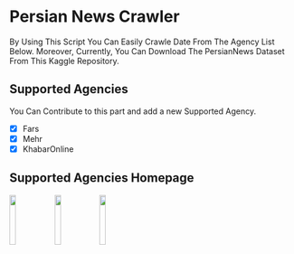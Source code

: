 # Persian News Crawler

By Using This Script You Can Easily Crawle Date From The Agency List Below. Moreover, Currently, You Can Download The PersianNews Dataset From This Kaggle Repository.


## Supported Agencies

You Can Contribute to this part and add a new Supported Agency.

- [x] Fars
- [x] Mehr
- [x] KhabarOnline

## Supported Agencies Homepage
<div>
  <code><a href="https://www.farsnews.ir/" target="_blank"><img width="15%" src="https://www.farsnews.ir/assets/images/farsnews.svg"/></a></code>
  <code><a href="https://www.mehrnews.com/" target="_blank"><img width="15%" src="https://www.mehrnews.com/resources/theme/mehrnews/img/logo.svg"/></a></code>
  <code><a href="https://www.khabaronline.ir/" target="_blank"><img width="15%" src="https://www.khabaronline.ir/resources/theme/khabaronline/img/logo.png"/></a></code>
</div>
